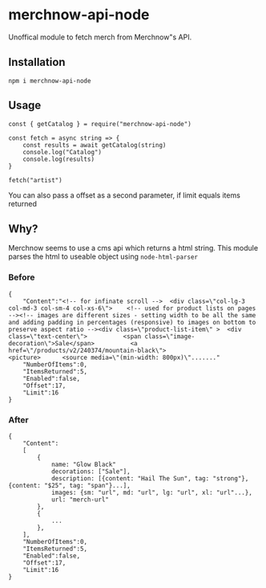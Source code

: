 # merchnow-api-node

Unoffical module to fetch merch from Merchnow"s API.

## Installation

`npm i merchnow-api-node`

## Usage

```
const { getCatalog } = require("merchnow-api-node")

const fetch = async string => {
    const results = await getCatalog(string)
    console.log("Catalog")
    console.log(results)
}

fetch("artist")
```

You can also pass a offset as a second parameter, if limit equals items returned

## Why?

Merchnow seems to use a cms api which returns a html string. This module parses the html to useable object using `node-html-parser`

### Before

```
{
    "Content":"<!-- for infinate scroll -->  <div class=\"col-lg-3 col-md-3 col-sm-4 col-xs-6\">    <!-- used for product lists on pages --><!-- images are different sizes - setting width to be all the same and adding padding in percentages (responsive) to images on bottom to preserve aspect ratio --><div class=\"product-list-item\" >  <div class=\"text-center\">          <span class=\"image-decoration\">Sale</span>          <a href=\"/products/v2/240374/mountain-black\">                                  <picture>      <source media=\"(min-width: 800px)\"......."
    "NumberOfItems":0,
    "ItemsReturned":5,
    "Enabled":false,
    "Offset":17,
    "Limit":16
}
```

### After

```
{
    "Content":
    [
        {
            name: "Glow Black"
            decorations: ["Sale"],
            description: [{content: "Hail The Sun", tag: "strong"}, {content: "$25", tag: "span"}...],
            images: {sm: "url", md: "url", lg: "url", xl: "url"...},
            url: "merch-url"
        },
        {
            ...
        },
    ],
    "NumberOfItems":0,
    "ItemsReturned":5,
    "Enabled":false,
    "Offset":17,
    "Limit":16
}
```
